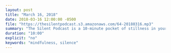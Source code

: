 ```yaml
---
layout: post
title: "March 16, 2018"
date: 2018-03-16 12:00:00 -0500
file: "https://thesilentpodcast.s3.amazonaws.com/64-20180316.mp3"
summary: "The Silent Podcast is a 10-minute pocket of stillness in your day. Listen to it at a set time every day, in the middle of a busy commute, or when you simply need a break from all of the hustle and bustle of distraction around you."
duration: "10:00"
explicit: "no"
keywords: "mindfulness, silence"
---
```

